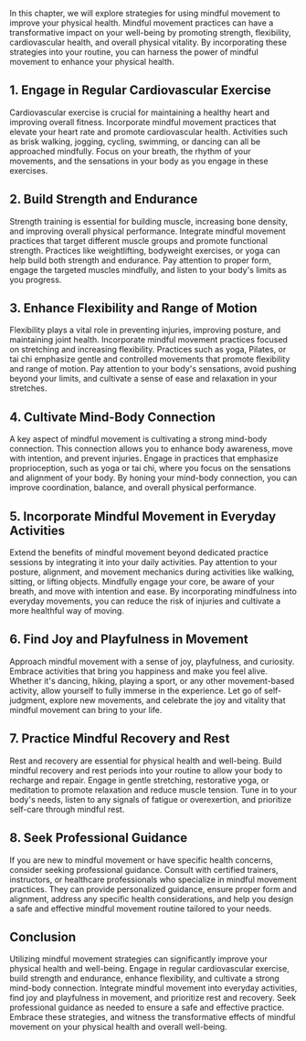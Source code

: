 
In this chapter, we will explore strategies for using mindful movement to improve your physical health. Mindful movement practices can have a transformative impact on your well-being by promoting strength, flexibility, cardiovascular health, and overall physical vitality. By incorporating these strategies into your routine, you can harness the power of mindful movement to enhance your physical health.

1\. Engage in Regular Cardiovascular Exercise
--------------------------------------------

Cardiovascular exercise is crucial for maintaining a healthy heart and improving overall fitness. Incorporate mindful movement practices that elevate your heart rate and promote cardiovascular health. Activities such as brisk walking, jogging, cycling, swimming, or dancing can all be approached mindfully. Focus on your breath, the rhythm of your movements, and the sensations in your body as you engage in these exercises.

2\. Build Strength and Endurance
-------------------------------

Strength training is essential for building muscle, increasing bone density, and improving overall physical performance. Integrate mindful movement practices that target different muscle groups and promote functional strength. Practices like weightlifting, bodyweight exercises, or yoga can help build both strength and endurance. Pay attention to proper form, engage the targeted muscles mindfully, and listen to your body's limits as you progress.

3\. Enhance Flexibility and Range of Motion
------------------------------------------

Flexibility plays a vital role in preventing injuries, improving posture, and maintaining joint health. Incorporate mindful movement practices focused on stretching and increasing flexibility. Practices such as yoga, Pilates, or tai chi emphasize gentle and controlled movements that promote flexibility and range of motion. Pay attention to your body's sensations, avoid pushing beyond your limits, and cultivate a sense of ease and relaxation in your stretches.

4\. Cultivate Mind-Body Connection
---------------------------------

A key aspect of mindful movement is cultivating a strong mind-body connection. This connection allows you to enhance body awareness, move with intention, and prevent injuries. Engage in practices that emphasize proprioception, such as yoga or tai chi, where you focus on the sensations and alignment of your body. By honing your mind-body connection, you can improve coordination, balance, and overall physical performance.

5\. Incorporate Mindful Movement in Everyday Activities
------------------------------------------------------

Extend the benefits of mindful movement beyond dedicated practice sessions by integrating it into your daily activities. Pay attention to your posture, alignment, and movement mechanics during activities like walking, sitting, or lifting objects. Mindfully engage your core, be aware of your breath, and move with intention and ease. By incorporating mindfulness into everyday movements, you can reduce the risk of injuries and cultivate a more healthful way of moving.

6\. Find Joy and Playfulness in Movement
---------------------------------------

Approach mindful movement with a sense of joy, playfulness, and curiosity. Embrace activities that bring you happiness and make you feel alive. Whether it's dancing, hiking, playing a sport, or any other movement-based activity, allow yourself to fully immerse in the experience. Let go of self-judgment, explore new movements, and celebrate the joy and vitality that mindful movement can bring to your life.

7\. Practice Mindful Recovery and Rest
-------------------------------------

Rest and recovery are essential for physical health and well-being. Build mindful recovery and rest periods into your routine to allow your body to recharge and repair. Engage in gentle stretching, restorative yoga, or meditation to promote relaxation and reduce muscle tension. Tune in to your body's needs, listen to any signals of fatigue or overexertion, and prioritize self-care through mindful rest.

8\. Seek Professional Guidance
-----------------------------

If you are new to mindful movement or have specific health concerns, consider seeking professional guidance. Consult with certified trainers, instructors, or healthcare professionals who specialize in mindful movement practices. They can provide personalized guidance, ensure proper form and alignment, address any specific health considerations, and help you design a safe and effective mindful movement routine tailored to your needs.

Conclusion
----------

Utilizing mindful movement strategies can significantly improve your physical health and well-being. Engage in regular cardiovascular exercise, build strength and endurance, enhance flexibility, and cultivate a strong mind-body connection. Integrate mindful movement into everyday activities, find joy and playfulness in movement, and prioritize rest and recovery. Seek professional guidance as needed to ensure a safe and effective practice. Embrace these strategies, and witness the transformative effects of mindful movement on your physical health and overall well-being.
